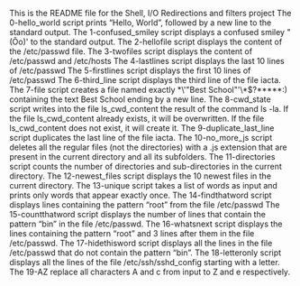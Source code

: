 This is the README file for the Shell, I/O Redirections and filters project
The 0-hello_world script prints “Hello, World”, followed by a new line to the standard output.
The 1-confused_smiley script displays a confused smiley "(Ôo)' to the standard output.
The 2-hellofile script displays  the content of the /etc/passwd file.
The 3-twofiles script displays  the content of /etc/passwd and /etc/hosts
The 4-lastlines script displays  the last 10 lines of /etc/passwd
The 5-firstlines script displays  the first 10 lines of /etc/passwd
The 6-third_line script displays  the  third line of the file iacta.
The 7-file script  creates a file named exactly \*\\'"Best School"\'\\*$\?\*\*\*\*\*:) containing the text Best School ending by a new line.
The 8-cwd_state script writes into the file ls_cwd_content the result of the command ls -la. If the file ls_cwd_content already exists, it will be overwritten. If the file ls_cwd_content does not exist, it will create it.
The 9-duplicate_last_line script duplicates the last line of the file iacta.
The 10-no_more_js script deletes all the regular files (not the directories) with a .js extension that are present in the current directory and all its subfolders.
The 11-directories script  counts the number of directories and sub-directories in the current directory.
The 12-newest_files script  displays the 10 newest files in the current directory.
The 13-unique script takes a list of words as input and prints only words that appear exactly once.
The 14-findthatword script displays lines containing the pattern “root” from the file /etc/passwd
The 15-countthatword script displays  the number of lines that contain the pattern “bin” in the file /etc/passwd.
The 16-whatsnext script displays  the  lines containing the pattern “root” and 3 lines after them in the file /etc/passwd.
The 17-hidethisword script displays all the lines in the file /etc/passwd that do not contain the pattern “bin”.
The 18-letteronly script displays all the lines of the file /etc/ssh/sshd_config starting with a letter.
The 19-AZ replace all characters A and c from input to Z and e respectively.
